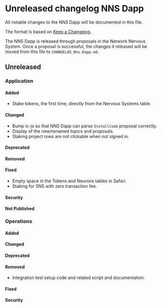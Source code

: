 
# Unreleased changelog NNS Dapp

All notable changes to the NNS Dapp will be documented in this file.

The format is based on [Keep a Changelog](https://keepachangelog.com/en/1.0.0/).

The NNS Dapp is released through proposals in the Network Nervous System. Once a
proposal is successful, the changes it released will be moved from this file to
`CHANGELOG_Nns-Dapp.md`.

## Unreleased

### Application

#### Added

* Stake tokens, the first time, directly from the Nervous Systems table.

#### Changed

* Bump ic-js so that NNS Dapp can parse `InstallCode` proposal correctly.
* Display of the new/renamed topics and proposals.
* Staking project rows are not clickable when not signed in.

#### Deprecated

#### Removed

#### Fixed

* Empty space in the Tokens and Neurons tables in Safari.
* Staking for SNS with zero transaction fee.

#### Security

#### Not Published

### Operations

#### Added

#### Changed

#### Deprecated

#### Removed

* Integration test setup code and related script and documentation.

#### Fixed

#### Security
